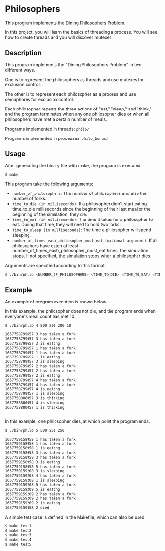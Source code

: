 # Philosophers
This program implements the [Dining Philosophers Problem](https://ja.wikipedia.org/wiki/%E9%A3%9F%E4%BA%8B%E3%81%99%E3%82%8B%E5%93%B2%E5%AD%A6%E8%80%85%E3%81%AE%E5%95%8F%E9%A1%8C).

In this project, you will learn the basics of threading a process. You will see how to create threads and you will discover mutexes.

## Description
This program implements the "Dining Philosophers Problem" in two different ways.

One is to represent the philosophers as threads and use mutexes for exclusion control.

The other is to represent each philosopher as a process and use semaphores for exclusion control.

Each philosopher repeats the three actions of "eat," "sleep," and "think," and the program terminates when any one philosopher dies or when all philosophers have met a certain number of meals.

Programs implemented in threads: `philo/`

Programs implemented in processes: `philo_bonus/`

## Usage

After generating the binary file with make, the program is executed.

```bash
$ make
```

This program take the following arguments:

- `number_of_philosophers`: The number of philosophers and also the number
of forks.
- `time_to_die (in milliseconds)`: If a philosopher didn’t start eating time_to_die
milliseconds since the beginning of their last meal or the beginning of the simulation, they die.
- `time_to_eat (in milliseconds)`: The time it takes for a philosopher to eat.
During that time, they will need to hold two forks.
- `time_to_sleep (in milliseconds)`: The time a philosopher will spend sleeping.
- `number_of_times_each_philosopher_must_eat (optional argument)`: If all
philosophers have eaten at least number_of_times_each_philosopher_must_eat
times, the simulation stops. If not specified, the simulation stops when a
philosopher dies.

Arguments are specified according to this format.

```bash
$ ./bin/philo <NUMBER_OF_PHILOSOPHERS> <TIME_TO_DIE> <TIME_TO_EAT> <TIME_TO_SLEEP> [NUMBER_OF_TIMES_EACH_PHILOSOPHER_MUST_EAT]
```

## Example

An example of program execution is shown below.

In this example, the philosopher does not die, and the program ends when everyone's meal count has met 10.

```bash
$ ./bin/philo 4 800 200 200 10

1657758799657 3 has taken a fork
1657758799657 3 has taken a fork
1657758799657 3 is eating
1657758799657 1 has taken a fork
1657758799657 1 has taken a fork
1657758799657 1 is eating
1657758799857 3 is sleeping
1657758799857 2 has taken a fork
1657758799857 2 has taken a fork
1657758799857 2 is eating
1657758799857 4 has taken a fork
1657758799857 4 has taken a fork
1657758799857 4 is eating
1657758799857 1 is sleeping
1657758800057 3 is thinking
1657758800057 4 is sleeping
1657758800057 1 is thinking
...
```

In this example, one philosopher dies, at which point the program ends.

```bash
$ ./bin/philo 5 500 250 250

1657759158958 1 has taken a fork
1657759158958 1 has taken a fork
1657759158958 1 is eating
1657759158958 3 has taken a fork
1657759158958 3 has taken a fork
1657759158958 3 is eating
1657759158958 5 has taken a fork
1657759159208 3 is sleeping
1657759159208 4 has taken a fork
1657759159208 1 is sleeping
1657759159208 5 has taken a fork
1657759159209 5 is eating
1657759159209 2 has taken a fork
1657759159209 2 has taken a fork
1657759159209 2 is eating
1657759159458 2 died
```

A simple test case is defined in the Makefile, which can also be used.

```bash
$ make test1
$ make test2
$ make test3
$ make test4
$ make test5
```
